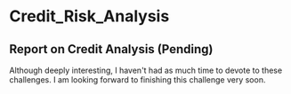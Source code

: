 # Credit_Risk_Analysis

## Report on Credit Analysis (Pending)

Although deeply interesting, I haven't had as much time to devote to these challenges. I am looking forward to finishing this challenge very soon.

